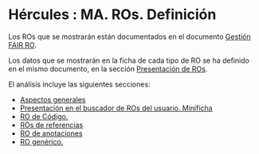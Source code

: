 # Hércules : MA. ROs. Definición



Los ROs que se mostrarán están documentados en el documento [Gestión FAIR RO](https://confluence.um.es/confluence/pages/createpage.action?spaceKey=TEMP001&title=Gesti%C3%B3n+FAIR+RO "/confluence/pages/createpage.action?spaceKey=TEMP001&title=Gesti%C3%B3n+FAIR+RO").

Los datos que se mostrarán en la ficha de cada tipo de RO se ha definido en el mismo documento, en la sección [Presentación de ROs](https://confluence.um.es/confluence/pages/viewpage.action?pageId=319750153#Gesti%C3%B3nFAIRRO-Presentaci%C3%B3ndeROs.AplicableaH%C3%A9rculesMA-ResearchSynergyFinder "https://confluence.um.es/confluence/pages/viewpage.action?pageId=319750153#Gesti%C3%B3nFAIRRO-Presentaci%C3%B3ndeROs.AplicableaH%C3%A9rculesMA-ResearchSynergyFinder").

El análisis incluye las siguientes secciones:

* [Aspectos generales](https://confluence.um.es/confluence/pages/viewpage.action?pageId=319750153#Gesti%C3%B3nFAIRRO-Aspectosgenerales "https://confluence.um.es/confluence/pages/viewpage.action?pageId=319750153#Gesti%C3%B3nFAIRRO-Aspectosgenerales")
* [Presentación en el buscador de ROs del usuario. Minificha](https://confluence.um.es/confluence/pages/viewpage.action?pageId=319750153#Gesti%C3%B3nFAIRRO-Presentaci%C3%B3nenelbuscadordeROsdelusuario.Minificha "https://confluence.um.es/confluence/pages/viewpage.action?pageId=319750153#Gesti%C3%B3nFAIRRO-Presentaci%C3%B3nenelbuscadordeROsdelusuario.Minificha")
* [RO de Código.](https://confluence.um.es/confluence/pages/viewpage.action?pageId=319750153#Gesti%C3%B3nFAIRRO-ROdeC%C3%B3digo. "https://confluence.um.es/confluence/pages/viewpage.action?pageId=319750153#Gesti%C3%B3nFAIRRO-ROdeC%C3%B3digo.")
* [ROs de referencias](https://confluence.um.es/confluence/pages/viewpage.action?pageId=319750153#Gesti%C3%B3nFAIRRO-ROsdereferencias "https://confluence.um.es/confluence/pages/viewpage.action?pageId=319750153#Gesti%C3%B3nFAIRRO-ROsdereferencias")
* [RO de anotaciones](https://confluence.um.es/confluence/pages/viewpage.action?pageId=319750153#Gesti%C3%B3nFAIRRO-ROdeanotaciones "https://confluence.um.es/confluence/pages/viewpage.action?pageId=319750153#Gesti%C3%B3nFAIRRO-ROdeanotaciones")
* [RO genérico.](https://confluence.um.es/confluence/pages/viewpage.action?pageId=319750153#Gesti%C3%B3nFAIRRO-ROgen%C3%A9rico. "https://confluence.um.es/confluence/pages/viewpage.action?pageId=319750153#Gesti%C3%B3nFAIRRO-ROgen%C3%A9rico.")

  





